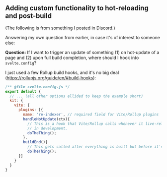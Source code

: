 ## Adding custom functionality to hot-reloading and post-build

(The following is from something I posted in Discord.)

Answering my own question from earlier, in case it's of interest to someone else:

**Question:** If I want to trigger an update of something (1) on hot-update of a page and (2) upon full build completion, where should I hook into `svelte.config`?

I just used a few Rollup build hooks, and it's no big deal (<https://rollupjs.org/guide/en/#build-hooks>):

```js
/** @file svelte.config.js */
export default {
  // ... (all other options ellided to keep the example short)
  kit: {
    vite: {
      plugins: [{
        name: 're-indexer', // required field for Vite/Rollup plugins
        handleHotUpdate(ctx){
          // This is a hook that Vite/Rollup calls whenever it live-reloads
          // in development.
          doTheThing();
        },
        buildEnd(){
          // This gets called after everything is built but before it's baked into output files,
          doTheThing();
      }]
    }
  }
}
```
